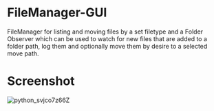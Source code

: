 # FileManager-GUI

FileManager for listing and moving files by a set filetype and a Folder Observer which can be used to watch for new files that are added to a folder path, log them and optionally move them by desire to a selected move path.

# Screenshot
![python_svjco7z66Z](https://user-images.githubusercontent.com/93329694/234929685-eaa801ee-a6ef-4391-92cb-09ed4c7ab3f0.png)
